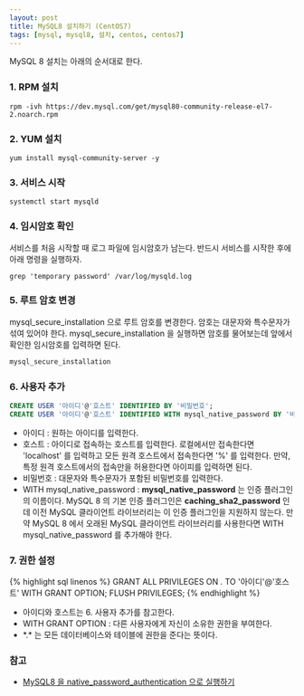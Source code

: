 ```yaml
---
layout: post
title: MySQL8 설치하기 (CentOS7)
tags: [mysql, mysql8, 설치, centos, centos7]
---
```


MySQL 8 설치는 아래의 순서대로 한다.

### 1. RPM 설치

```shell
rpm -ivh https://dev.mysql.com/get/mysql80-community-release-el7-2.noarch.rpm
```

### 2. YUM 설치

```shell
yum install mysql-community-server -y
```

### 3. 서비스 시작

```shell
systemctl start mysqld
```

### 4. 임시암호 확인

서비스를 처음 시작할 때 로그 파일에 임시암호가 남는다. 반드시 서비스를 시작한 후에 아래 명령을 실행하자.

```shell
grep 'temporary password' /var/log/mysqld.log
```

### 5. 루트 암호 변경

mysql_secure_installation 으로 루트 암호를 변경한다. 암호는 대문자와 특수문자가 섞여 있어야 한다. mysql_secure_installation 을 실행하면 암호를 물어보는데 앞에서 확인한 임시암호를 입력하면 된다.

```sql
mysql_secure_installation
```

### 6. 사용자 추가

```sql
CREATE USER '아이디'@'호스트' IDENTIFIED BY '비밀번호';
CREATE USER '아이디'@'호스트' IDENTIFIED WITH mysql_native_password BY '비밀번호';
```

* 아이디 : 원하는 아이디를 입력한다.
* 호스트 : 아이디로 접속하는 호스트를 입력한다. 로컬에서만 접속한다면 'localhost' 를 입력하고 모든 원격 호스트에서 접속한다면 '%' 를 입력한다. 만약, 특정 원격 호스트에서의 접속만을 허용한다면 아이피를 입력하면 된다.
* 비밀번호 : 대문자와 특수문자가 포함된 비밀번호를 입력한다.
* WITH mysql_native_password : **mysql_native_password** 는 인증 플러그인의 이름이다. MySQL 8 의 기본 인증 플러그인은 **caching_sha2_password** 인데 이전 MySQL 클라이언트 라이브러리는 이 인증 플러그인을 지원하지 않는다. 만약 MySQL 8 에서 오래된 MySQL 클라이언트 라이브러리를 사용한다면 WITH mysql_native_password 를 추가해야 한다.

### 7. 권한 설정

{% highlight sql linenos %}
GRANT ALL PRIVILEGES ON *.* TO '아이디'@'호스트' WITH GRANT OPTION;
FLUSH PRIVILEGES;
{% endhighlight %}

* 아이디와 호스트는 6. 사용자 추가를 참고한다.
* WITH GRANT OPTION : 다른 사용자에게 자신이 소유한 권한을 부여한다.
* \*.\* 는 모든 데이터베이스와 테이블에 권한을 준다는 뜻이다.

### 참고

* [MySQL8 을 native_password_authentication 으로 실행하기](https://medium.com/@crmcmullen/how-to-run-mysql-8-0-with-native-password-authentication-502de5bac661)
